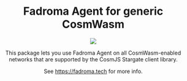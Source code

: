 <div align="center">

# Fadroma Agent for generic CosmWasm

[![](https://img.shields.io/npm/v/@fadroma/scrt?color=%2365b34c&label=%40fadroma%2Fscrt&style=for-the-badge)](https://www.npmjs.com/package/@fadroma/scrt)

This package lets you use Fadroma Agent on all CosmWasm-enabled networks
that are supported by the CosmJS Stargate client library.

See https://fadroma.tech for more info.

</div>
